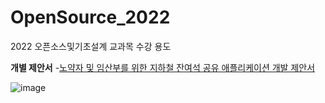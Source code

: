 # OpenSource_2022
2022 오픈소스및기초설계 교과목 수강 용도

**개별 제안서**
  -[노약자 및 임산부를 위한 지하철 잔여석 공유 애플리케이션 개발 제안서](https://github.com/sihyun2988/OpenSource_2022/blob/main/doc/%EC%98%A4%ED%94%88%EC%86%8C%EC%8A%A4%20%EA%B0%9C%EC%9D%B8%20%EC%A0%9C%EC%95%88%EC%84%9C_20221802%20%EC%9D%B4%EC%8B%9C%ED%98%84.docx)

![image](https://user-images.githubusercontent.com/71647537/195886414-3ebc6681-f3e6-40f6-9c48-3e907611536a.png)
